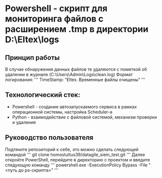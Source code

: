 # Powershell - скрипт для мониторинга файлов с расширением .tmp в директории D:\Eltex\logs
## Принцип работы
В случае обнаружения данных файлов те удаляются с пометкой об удалении в журнале (C:\Users\Admin\Logs\clean.log)
Формат логирования:
'''
TimeStamp: “Eltex. Временные файлы очищены”
'''
## Технологический стек:
- Powershell - создание автозапускаемого сервиса в рамках операционной системы, настройка Scheduler-а
- Python - взаимодействие с файловой системой, механизм проверки и удаления
## Руководство пользователя
Подтяните репозиторий к себе, это можно сделать следующей командой
'''
git clone homostultus39/datagile_siem_test.git
'''
Далее откройте PowerShell, перейдите в директорию с проектом и введите следующую команду
'''
powershell.exe -ExecutionPolicy Bypass -File "<путь до ps-скрипта>"
'''